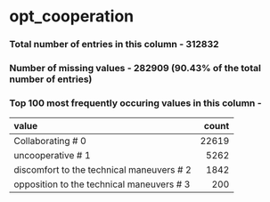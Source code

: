 
# opt_cooperation

### Total number of entries in this column - 312832

### Number of missing values - 282909 (90.43% of the total number of entries)

### Top 100 most frequently occuring values in this column -

| value                                     |   count |
|:------------------------------------------|--------:|
| Collaborating # 0                         |   22619 |
| uncooperative # 1                         |    5262 |
| discomfort to the technical maneuvers # 2 |    1842 |
| opposition to the technical maneuvers # 3 |     200 |
